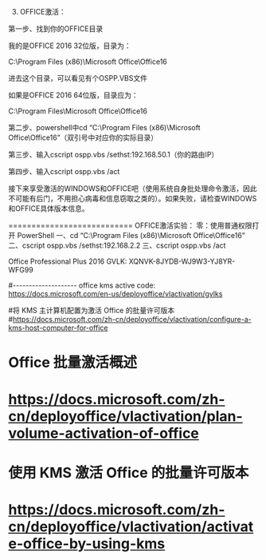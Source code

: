 3. OFFICE激活：

第一步、找到你的OFFICE目录

我的是OFFICE 2016 32位版，目录为：

C:\Program Files (x86)\Microsoft Office\Office16

进去这个目录，可以看见有个OSPP.VBS文件

如果是OFFICE 2016 64位版，目录应为：

C:\Program Files\Microsoft Office\Office16

第二步、powershell中cd “C:\Program Files (x86)\Microsoft Office\Office16”（双引号中对应你的实际目录）

第三步、输入cscript ospp.vbs /sethst:192.168.50.1（你的路由IP）

第四步、输入cscript ospp.vbs /act

接下来享受激活的WINDOWS和OFFICE吧（使用系统自身批处理命令激活，因此不可能有后门，不用担心病毒和信息窃取之类的）。如果失败，请检查WINDOWS和OFFICE具体版本信息。

===========================
OFFICE激活实验：
零：使用普通权限打开 PowerShell
一、cd “C:\Program Files (x86)\Microsoft Office\Office16”
二、cscript ospp.vbs /sethst:192.168.2.2
三、cscript ospp.vbs /act

Office Professional Plus 2016
GVLK: XQNVK-8JYDB-WJ9W3-YJ8YR-WFG99 

#--------------------
office kms active code:
https://docs.microsoft.com/en-us/deployoffice/vlactivation/gvlks

#将 KMS 主计算机配置为激活 Office 的批量许可版本
#https://docs.microsoft.com/zh-cn/deployoffice/vlactivation/configure-a-kms-host-computer-for-office

# Office 批量激活概述
# https://docs.microsoft.com/zh-cn/deployoffice/vlactivation/plan-volume-activation-of-office
# 

# 使用 KMS 激活 Office 的批量许可版本
# https://docs.microsoft.com/zh-cn/deployoffice/vlactivation/activate-office-by-using-kms
